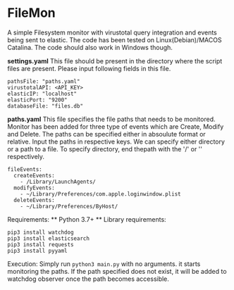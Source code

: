 # FileMon
A simple Filesystem monitor with virustotal query integration and events being sent to elastic. The code has been tested on Linux(Debian)/MACOS Catalina. The code should also work in Windows though.

**settings.yaml**
This file should be present in the directory where the script files are present. Please input following fields in this file.
```
pathsFile: "paths.yaml"
virustotalAPI: <API_KEY>
elasticIP: "localhost"
elasticPort: "9200"
databaseFile: "files.db"
```

**paths.yaml**
This file specifies the file paths that needs to be monitored. Monitor has been added for three type of events which are Create, Modify and Delete. The paths can be specified either in absoulute format or relative. Input the paths in respective keys. We can specify either directory or a path to a file. To specify directory, end thepath with the '/' or '\' respectively.
```
fileEvents:
  createEvents:
    - /Library/LaunchAgents/
  modifyEvents:
    - ~/Library/Preferences/com.apple.loginwindow.plist
  deleteEvents:
    - ~/Library/Preferences/ByHost/
```

Requirements:
** Python 3.7+ **
Library requirements:
```
pip3 install watchdog
pip3 install elasticsearch
pip3 install requests
pip3 install pyyaml
```

Execution: Simply run ```python3 main.py``` with no arguments. it starts monitoring the paths. If the path specified does not exist, it will be added to watchdog observer once the path becomes accessible. 
